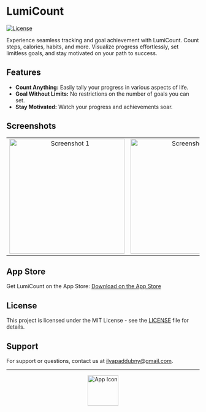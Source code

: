 # LumiCount

[![License](https://img.shields.io/badge/license-MIT-blue.svg)](LICENSE)

Experience seamless tracking and goal achievement with LumiCount. Count steps, calories, habits, and more. Visualize progress effortlessly, set limitless goals, and stay motivated on your path to success.

## Features

- **Count Anything:** Easily tally your progress in various aspects of life.
- **Goal Without Limits:** No restrictions on the number of goals you can set.
- **Stay Motivated:** Watch your progress and achievements soar.

## Screenshots
<p align="center">
  <table>
    <tr>
      <td align="center">
        <img src="https://github.com/ilyapaddubny/LumiCount/assets/33945343/36f0b42c-8215-466f-b826-0ab29ce34a4f" width="300" alt="Screenshot 1">
      </td>
      <td align="center">
        <img src="https://github.com/ilyapaddubny/LumiCount/assets/33945343/30d0d275-9a56-41e9-a6e7-e2c44e4d336c" width="300" alt="Screenshot 2">
      </td>
    </tr>
  </table>
</p>


## App Store

Get LumiCount on the App Store:
[Download on the App Store](https://link-to-your-app-on-the-app-store](https://apps.apple.com/ee/app/lumicount/id6450320791))

## License

This project is licensed under the MIT License - see the [LICENSE](LICENSE) file for details.

## Support

For support or questions, contact us at [ilyapaddubny@gmail.com](mailto:ilyapaddubny@gmail.com).

---
<p align="center">
  <img src="https://github.com/ilyapaddubny/LumiCount/assets/33945343/8b09ae33-61eb-48b9-9262-0c597586656a" width="80" alt="App Icon">
</p>
